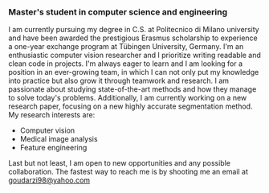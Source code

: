 ### Master's student in computer science and engineering

I am currently pursuing my degree in C.S. at Politecnico di Milano university and have been awarded the prestigious Erasmus scholarship to experience a one-year exchange program at Tübingen University, Germany. I'm an enthusiastic computer vision researcher and I prioritize writing readable and clean code in projects. I'm always eager to learn and I am looking for a position in an ever-growing team, in which I can not only put my knowledge into practice but also grow it through teamwork and research.
I am passionate about studying state-of-the-art methods and how they manage to solve today's problems. Additionally, I am currently working on a new research paper, focusing on a new highly accurate segmentation method. My research interests are:

- Computer vision
- Medical image analysis
- Feature engineering

Last but not least, I am open to new opportunities and any possible collaboration.
The fastest way to reach me is by shooting me an email at goudarzi98@yahoo.com

<!--
**milad-goudarzi/milad-goudarzi** is a ✨ _special_ ✨ repository because its `README.md` (this file) appears on your GitHub profile.

Here are some ideas to get you started:

- 🔭 I’m currently working on ...
- 🌱 I’m currently learning ...
- 👯 I’m looking to collaborate on ...
- 🤔 I’m looking for help with ...
- 💬 Ask me about ...
- 📫 How to reach me: ...
- 😄 Pronouns: ...
- ⚡ Fun fact: ...
-->

